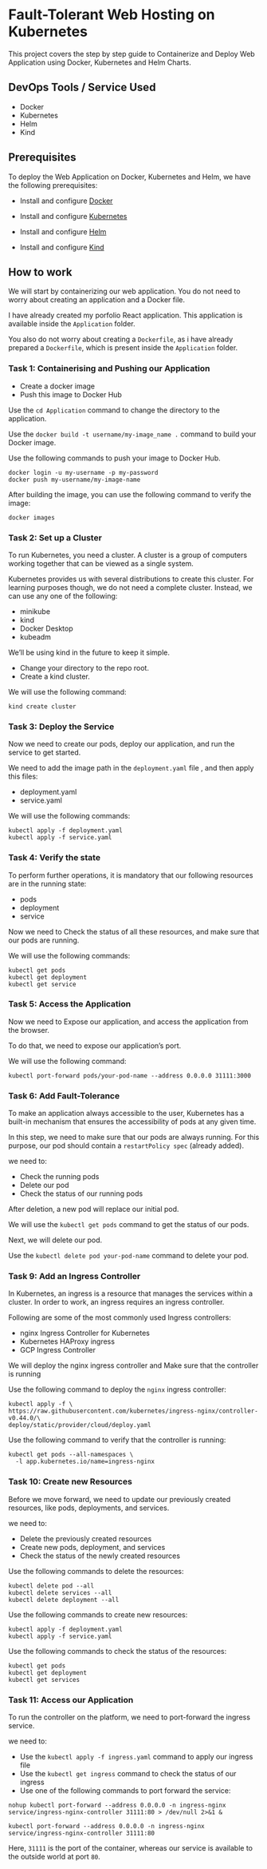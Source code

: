 
# Fault-Tolerant Web Hosting on Kubernetes

This project covers the step by step guide to Containerize and Deploy Web Application using Docker, Kubernetes and Helm Charts.

## DevOps Tools / Service Used
+ Docker
+ Kubernetes
+ Helm
+ Kind

## Prerequisites
To deploy the Web Application on Docker, Kubernetes and Helm, we have the following prerequisites:

+ Install and configure [Docker](https://docs.docker.com/desktop/)

+ Install and configure [Kubernetes](https://kubernetes.io/docs/setup/)

+ Install and configure [Helm](https://helm.sh/docs/intro/quickstart/)

+ Install and configure [Kind](https://kind.sigs.k8s.io/docs/user/quick-start/)






## How to work

We will start by containerizing our web application. You do not need to worry about creating an application and a Docker file.

I have already created my porfolio React application. This application is available inside the `Application` folder.

You also do not worry about creating a `Dockerfile`, as i have already prepared a `Dockerfile`, which is present inside the `Application` folder.

### Task 1: Containerising and Pushing our Application
+ Create a docker image
+ Push this image to Docker Hub

Use the `cd Application` command to change the directory to the application.

Use the `docker build -t username/my-image_name .` command to build your Docker image.

Use the following commands to push your image to Docker Hub.

```shell
docker login -u my-username -p my-password
docker push my-username/my-image-name
```

After building the image, you can use the following command to verify the image:

```shell
docker images
```

### Task 2: Set up a Cluster

To run Kubernetes, you need a cluster. A cluster is a group of computers working together that can be viewed as a single system.

Kubernetes provides us with several distributions to create this cluster. For learning purposes though, we do not need a complete cluster. Instead, we can use any one of the following:

+ minikube
+ kind
+ Docker Desktop
+ kubeadm

We’ll be using kind in the future to keep it simple.

+ Change your directory to the repo root.
+ Create a kind cluster.

We will use the following command: 

```shell
kind create cluster
```
### Task 3: Deploy the Service

Now we need to create our pods, deploy our application, and run the service to get started.

We need to add the image path in the `deployment.yaml` file , and then apply this files: 

+ deployment.yaml
+ service.yaml

We will use the following commands: 

```shell
kubectl apply -f deployment.yaml
kubectl apply -f service.yaml
```
### Task 4: Verify the state

To perform further operations, it is mandatory that our following resources are in the running state:

+ pods
+ deployment
+ service

Now we need to Check the status of all these resources, and make sure that our pods are running.

We will use the following commands: 
```shell
kubectl get pods
kubectl get deployment
kubectl get service
```
### Task 5: Access the Application

Now we need to Expose our application, and access the application from the browser.

To do that, we need to expose our application’s port.

We will use the following command: 
```shell
kubectl port-forward pods/your-pod-name --address 0.0.0.0 31111:3000
```

### Task 6: Add Fault-Tolerance

To make an application always accessible to the user, Kubernetes has a built-in mechanism that ensures the accessibility of pods at any given time.

In this step, we need to make sure that our pods are always running. For this purpose, our pod should contain a `restartPolicy spec` (already added).

we need to:

+ Check the running pods
+ Delete our pod
+ Check the status of our running pods

After deletion, a new pod will replace our initial pod.

We will use the `kubectl get pods` command to get the status of our pods.

Next, we will delete our pod.

Use the `kubectl delete pod your-pod-name` command to delete your pod.

### Task 9: Add an Ingress Controller

In Kubernetes, an ingress is a resource that manages the services within a cluster. In order to work, an ingress requires an ingress controller.

Following are some of the most commonly used Ingress controllers:

+ nginx Ingress Controller for Kubernetes
+ Kubernetes HAProxy ingress
+ GCP Ingress Controller

We will deploy the nginx ingress controller and Make sure that the controller is running

Use the following command to deploy the `nginx` ingress controller:
```shell
kubectl apply -f \
https://raw.githubusercontent.com/kubernetes/ingress-nginx/controller-v0.44.0/\
deploy/static/provider/cloud/deploy.yaml
```

Use the following command to verify that the controller is running:

```shell
kubectl get pods --all-namespaces \
  -l app.kubernetes.io/name=ingress-nginx
```

### Task 10: Create new Resources

Before we move forward, we need to update our previously created resources, like pods, deployments, and services.

we need to:

+ Delete the previously created resources
+ Create new pods, deployment, and services
+ Check the status of the newly created resources

Use the following commands to delete the resources:

```shell
kubectl delete pod --all
kubectl delete services --all
kubectl delete deployment --all
```

Use the following commands to create new resources:

```shell
kubectl apply -f deployment.yaml
kubectl apply -f service.yaml
```

Use the following commands to check the status of the resources:

```shell
kubectl get pods
kubectl get deployment
kubectl get services 
```

### Task 11: Access our Application

To run the controller on the platform, we need to port-forward the ingress service.

we need to:


+ Use the `kubectl apply -f ingress.yaml` command to apply our ingress file
+ Use the `kubectl get ingress` command to check the status of our ingress
+ Use one of the following commands to port forward the service:
```shell
nohup kubectl port-forward --address 0.0.0.0 -n ingress-nginx service/ingress-nginx-controller 31111:80 > /dev/null 2>&1 &
```
```shell 
kubectl port-forward --address 0.0.0.0 -n ingress-nginx service/ingress-nginx-controller 31111:80
```
Here, `31111` is the port of the container, whereas our service is available to the outside world at port `80`.






















